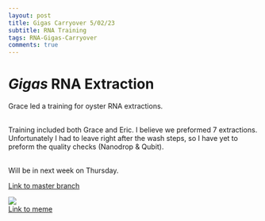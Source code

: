 ```yaml
---
layout: post
title: Gigas Carryover 5/02/23
subtitle: RNA Training
tags: RNA-Gigas-Carryover
comments: true
---
```


# *Gigas* RNA Extraction
Grace led a training for oyster RNA extractions.

<br> Training included both Grace and Eric. I believe we preformed 7 extractions. Unfortunately I had to leave right after the wash steps, so I have yet to preform the quality checks (Nanodrop & Qubit).


<br> Will be in next week on Thursday.

[Link to master branch](https://github.com/mattgeorgephd/PSMFC-mytilus-byssus-pilot)

![](https://i.pinimg.com/originals/c0/73/b6/c073b65d9a6bd357c268c0da35e557a0.jpg)
<br> [Link to meme](pinterest.com/pin/622341242240442368/)
